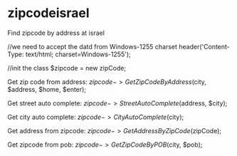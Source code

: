 # zipcodeisrael
Find zipcode by address at israel

//we need to accept the datd from Windows-1255 charset
header('Content-Type: text/html; charset=Windows-1255');

//init the class
$zipcode = new zipCode;

Get zip code from address:
$zipcode->GetZipCodeByAddress($city, $address, $home, $enter);
  
Get street auto complete:
$zipcode->StreetAutoComplete($address, $city);

Get city auto complete:
$zipcode->CityAutoComplete($city);

Get address from zipcode:
$zipcode->GetAddressByZipCode($zipCode);

Get zipcode from pob:
$zipcode->GetZipCodeByPOB($city, $pob);
